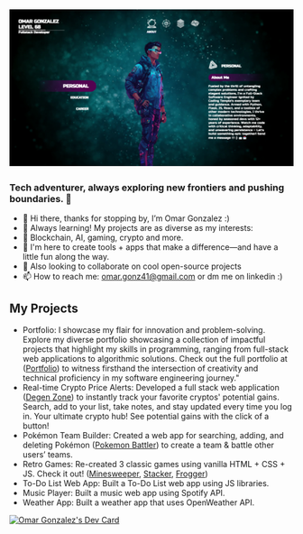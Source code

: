 ## [![OmarGonz01 header](https://github.com/omargonz01/omargonz01/blob/main/portfolio.png)](https://www.credly.com/users/omar-gonzalez.eb783789)

### Tech adventurer, always exploring new frontiers and pushing boundaries. 💢

- 🙉 Hi there, thanks for stopping by, I’m Omar Gonzalez :)
- 🧠 Always learning! My projects are as diverse as my interests:  
- 👀 Blockchain, AI, gaming, crypto and more.
- 🌱 I'm here to create tools + apps that make a difference—and have a little fun along the way.
- 💞️ Also looking to collaborate on cool open-source projects
- 📫 How to reach me: omar.gonz41@gmail.com or dm me on linkedin :) 

## My Projects
- Portfolio: I showcase my flair for innovation and problem-solving. Explore my diverse portfolio showcasing a collection of impactful projects that highlight my skills in  programming, ranging from full-stack web applications to algorithmic solutions. Check out the full portfolio at ([Portfolio](https://omargonzalez.netlify.app)) to witness firsthand the intersection of creativity and technical proficiency in my software engineering journey."
- Real-time Crypto Price Alerts: Developed a full stack web application ([Degen Zone](https://degenzone.onrender.com)) to instantly track your favorite cryptos' potential gains. Search, add to your list, take notes, and stay updated every time you log in. Your ultimate crypto hub! See potential gains with the click of a button!   
- Pokémon Team Builder: Created a web app for searching, adding, and deleting Pokémon ([Pokemon Battler](https://pokemon-flask-akd3.onrender.com)) to create a team & battle other users’ teams.
- Retro Games: Re-created 3 classic games using vanilla HTML + CSS + JS. Check it out! ([Minesweeper](https://65a81cf2e1f83e0086bd449c--lucky-blini-6e21d9.netlify.app/), [Stacker](https://snazzy-pasca-9577a8.netlify.app/), [Frogger](https://resilient-shortbread-55a293.netlify.app/))
- To-Do List Web App: Built a To-Do List web app using JS libraries.
- Music Player: Built a music web app using Spotify API.
- Weather App: Built a weather app that uses OpenWeather API.

<!---
omargonz01/omargonz01 is a ✨ special ✨ repository because its `README.md` (this file) appears on your GitHub profile.
You can click the Preview link to take a look at your changes.
--->
<a href="https://app.daily.dev/omargonz"><img src="https://api.daily.dev/devcards/d77031ab6d7a4e619886b3a19400b28d.png?r=tvh" width="400" alt="Omar Gonzalez's Dev Card"/></a>

